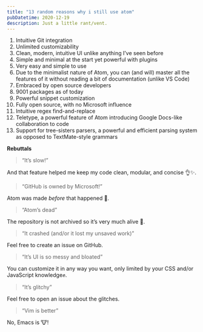 ```yaml
---
title: "13 random reasons why i still use atom"
pubDatetime: 2020-12-19
description: Just a little rant/vent.
---
```


1. Intuitive Git integration
2. Unlimited customizability
3. Clean, modern, intuitive UI unlike anything I’ve seen before
4. Simple and minimal at the start yet powerful with plugins
5. Very easy and simple to use
6. Due to the minimalist nature of Atom, you can (and will) master all the features of it without reading a bit of documentation (unlike VS Code)
7. Embraced by open source developers
8. 9001 packages as of today
9. Powerful snippet customization
10. Fully open source, with no Microsoft influence
11. Intuitive regex find-and-replace
12. Teletype, a powerful feature of Atom introducing Google Docs-like collaboration to code
13. Support for tree-sisters parsers, a powerful and efficient parsing system as opposed to TextMate-style grammars

**Rebuttals**

> “It’s slow!”

And that feature helped me keep my code clean, modular, and concise 👌✨.

> “GitHub is owned by Microsoft!”

Atom was made _before_ that happened 😬.

> “Atom’s dead”

The repository is not archived so it’s very much alive 👊.

> “It crashed (and/or it lost my unsaved work)”

Feel free to create an issue on GitHub.

> “It’s UI is so messy and bloated”

You can customize it in any way you want, only limited by your CSS and/or JavaScript knowledge✊.

> “It’s glitchy”

Feel free to open an issue about the glitches.

> “Vim is better”

No, Emacs is 🐮!
